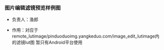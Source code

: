 ### 图片编辑滤镜预览样例图
* 负责人：渔郎

* 作用：对应于remote_lutimage/pinduoduoimg.yangkeduo.com/image_edit_lutimage内的滤镜lut图
暂只有Android平台使用

